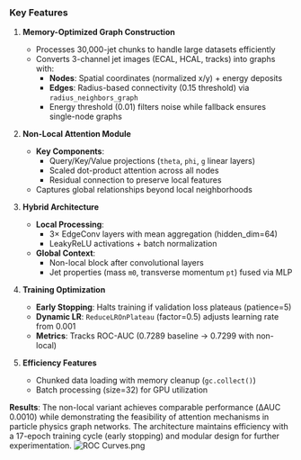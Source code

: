 ### **Key Features**


1. **Memory-Optimized Graph Construction**  
   - Processes 30,000-jet chunks to handle large datasets efficiently  
   - Converts 3-channel jet images (ECAL, HCAL, tracks) into graphs with:  
     - **Nodes**: Spatial coordinates (normalized x/y) + energy deposits  
     - **Edges**: Radius-based connectivity (0.15 threshold) via `radius_neighbors_graph`  
     - Energy threshold (0.01) filters noise while fallback ensures single-node graphs  

2. **Non-Local Attention Module**  
   - **Key Components**:  
     - Query/Key/Value projections (`theta`, `phi`, `g` linear layers)  
     - Scaled dot-product attention across all nodes  
     - Residual connection to preserve local features  
   - Captures global relationships beyond local neighborhoods  

3. **Hybrid Architecture**  
   - **Local Processing**:  
     - 3× EdgeConv layers with mean aggregation (hidden_dim=64)  
     - LeakyReLU activations + batch normalization  
   - **Global Context**:  
     - Non-local block after convolutional layers  
     - Jet properties (mass `m0`, transverse momentum `pt`) fused via MLP  

4. **Training Optimization**  
   - **Early Stopping**: Halts training if validation loss plateaus (patience=5)  
   - **Dynamic LR**: `ReduceLROnPlateau` (factor=0.5) adjusts learning rate from 0.001  
   - **Metrics**: Tracks ROC-AUC (0.7289 baseline → 0.7299 with non-local)  

5. **Efficiency Features**  
   - Chunked data loading with memory cleanup (`gc.collect()`)  
   - Batch processing (size=32) for GPU utilization  

**Results**: The non-local variant achieves comparable performance (ΔAUC 0.0010) while demonstrating the feasibility of attention mechanisms in particle physics graph networks. The architecture maintains efficiency with a 17-epoch training cycle (early stopping) and modular design for further experimentation.
![ROC Curves.png](https://github.com/Abdelrahman10101/Genie/blob/main/Non-local%20GNNs%20for%20Jet%20Classification/ROC%20Curves.png)
